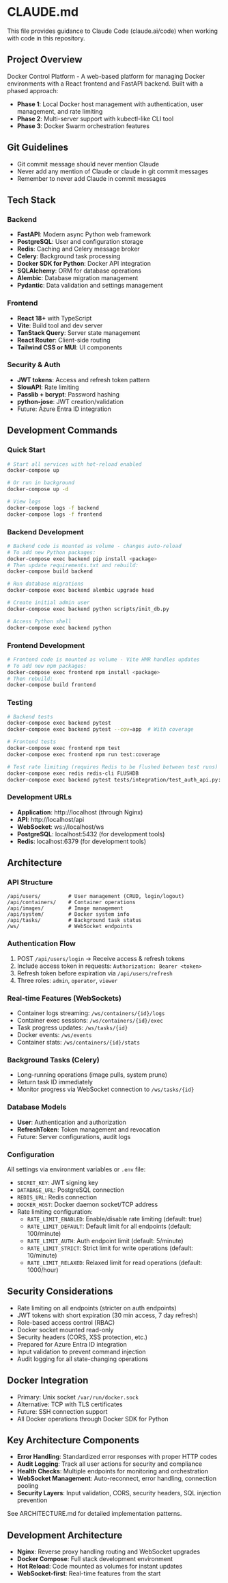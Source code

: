 # CLAUDE.md

This file provides guidance to Claude Code (claude.ai/code) when working with code in this repository.

## Project Overview

Docker Control Platform - A web-based platform for managing Docker environments with a React frontend and FastAPI backend. Built with a phased approach:
- **Phase 1**: Local Docker host management with authentication, user management, and rate limiting
- **Phase 2**: Multi-server support with kubectl-like CLI tool
- **Phase 3**: Docker Swarm orchestration features

## Git Guidelines
- Git commit message should never mention Claude 
- Never add any mention of Claude or claude in git commit messages
- Remember to never add Claude in commit messages

## Tech Stack

### Backend
- **FastAPI**: Modern async Python web framework
- **PostgreSQL**: User and configuration storage
- **Redis**: Caching and Celery message broker
- **Celery**: Background task processing
- **Docker SDK for Python**: Docker API integration
- **SQLAlchemy**: ORM for database operations
- **Alembic**: Database migration management
- **Pydantic**: Data validation and settings management

### Frontend
- **React 18+** with TypeScript
- **Vite**: Build tool and dev server
- **TanStack Query**: Server state management
- **React Router**: Client-side routing
- **Tailwind CSS or MUI**: UI components

### Security & Auth
- **JWT tokens**: Access and refresh token pattern
- **SlowAPI**: Rate limiting
- **Passlib + bcrypt**: Password hashing
- **python-jose**: JWT creation/validation
- Future: Azure Entra ID integration

## Development Commands

### Quick Start
```bash
# Start all services with hot-reload enabled
docker-compose up

# Or run in background
docker-compose up -d

# View logs
docker-compose logs -f backend
docker-compose logs -f frontend
```

### Backend Development
```bash
# Backend code is mounted as volume - changes auto-reload
# To add new Python packages:
docker-compose exec backend pip install <package>
# Then update requirements.txt and rebuild:
docker-compose build backend

# Run database migrations
docker-compose exec backend alembic upgrade head

# Create initial admin user
docker-compose exec backend python scripts/init_db.py

# Access Python shell
docker-compose exec backend python
```

### Frontend Development
```bash
# Frontend code is mounted as volume - Vite HMR handles updates
# To add new npm packages:
docker-compose exec frontend npm install <package>
# Then rebuild:
docker-compose build frontend
```

### Testing
```bash
# Backend tests
docker-compose exec backend pytest
docker-compose exec backend pytest --cov=app  # With coverage

# Frontend tests
docker-compose exec frontend npm test
docker-compose exec frontend npm run test:coverage

# Test rate limiting (requires Redis to be flushed between test runs)
docker-compose exec redis redis-cli FLUSHDB
docker-compose exec backend pytest tests/integration/test_auth_api.py::TestAuthAPI::test_rate_limiting -v
```

### Development URLs
- **Application**: http://localhost (through Nginx)
- **API**: http://localhost/api
- **WebSocket**: ws://localhost/ws
- **PostgreSQL**: localhost:5432 (for development tools)
- **Redis**: localhost:6379 (for development tools)

## Architecture

### API Structure
```
/api/users/         # User management (CRUD, login/logout)
/api/containers/    # Container operations
/api/images/        # Image management
/api/system/        # Docker system info
/api/tasks/         # Background task status
/ws/                # WebSocket endpoints
```

### Authentication Flow
1. POST `/api/users/login` → Receive access & refresh tokens
2. Include access token in requests: `Authorization: Bearer <token>`
3. Refresh token before expiration via `/api/users/refresh`
4. Three roles: `admin`, `operator`, `viewer`

### Real-time Features (WebSockets)
- Container logs streaming: `/ws/containers/{id}/logs`
- Container exec sessions: `/ws/containers/{id}/exec`
- Task progress updates: `/ws/tasks/{id}`
- Docker events: `/ws/events`
- Container stats: `/ws/containers/{id}/stats`

### Background Tasks (Celery)
- Long-running operations (image pulls, system prune)
- Return task ID immediately
- Monitor progress via WebSocket connection to `/ws/tasks/{id}`

### Database Models
- **User**: Authentication and authorization
- **RefreshToken**: Token management and revocation
- Future: Server configurations, audit logs

### Configuration
All settings via environment variables or `.env` file:
- `SECRET_KEY`: JWT signing key
- `DATABASE_URL`: PostgreSQL connection
- `REDIS_URL`: Redis connection
- `DOCKER_HOST`: Docker daemon socket/TCP address
- Rate limiting configuration:
  - `RATE_LIMIT_ENABLED`: Enable/disable rate limiting (default: true)
  - `RATE_LIMIT_DEFAULT`: Default limit for all endpoints (default: 100/minute)
  - `RATE_LIMIT_AUTH`: Auth endpoint limit (default: 5/minute)
  - `RATE_LIMIT_STRICT`: Strict limit for write operations (default: 10/minute)
  - `RATE_LIMIT_RELAXED`: Relaxed limit for read operations (default: 1000/hour)

## Security Considerations
- Rate limiting on all endpoints (stricter on auth endpoints)
- JWT tokens with short expiration (30 min access, 7 day refresh)
- Role-based access control (RBAC)
- Docker socket mounted read-only
- Security headers (CORS, XSS protection, etc.)
- Prepared for Azure Entra ID integration
- Input validation to prevent command injection
- Audit logging for all state-changing operations

## Docker Integration
- Primary: Unix socket `/var/run/docker.sock`
- Alternative: TCP with TLS certificates
- Future: SSH connection support
- All Docker operations through Docker SDK for Python

## Key Architecture Components
- **Error Handling**: Standardized error responses with proper HTTP codes
- **Audit Logging**: Track all user actions for security and compliance
- **Health Checks**: Multiple endpoints for monitoring and orchestration
- **WebSocket Management**: Auto-reconnect, error handling, connection pooling
- **Security Layers**: Input validation, CORS, security headers, SQL injection prevention

See ARCHITECTURE.md for detailed implementation patterns.

## Development Architecture
- **Nginx**: Reverse proxy handling routing and WebSocket upgrades
- **Docker Compose**: Full stack development environment
- **Hot Reload**: Code mounted as volumes for instant updates
- **WebSocket-first**: Real-time features from the start